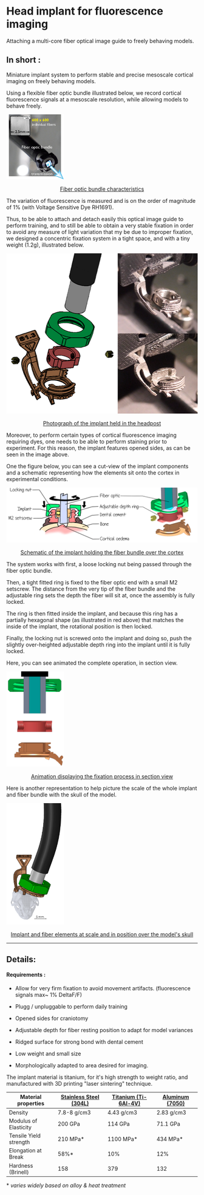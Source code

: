 # Head implant for fluorescence imaging

Attaching a multi-core fiber optical image guide to freely behaving models.

## In short :

Miniature implant system to perform stable and precise mesoscale cortical imaging on freely behaving models.

Using a flexible fiber optic bundle illustrated below, we record cortical fluorescence signals at a mesoscale resolution, while allowing models to behave freely.

<img src="Fibroscopy_schematic.png" alt="Fibroscopy_schematic" style="max-width:30%;" />

<p style="text-align : center; text-decoration: underline;">Fiber optic bundle characteristics</p>

The variation of fluorescence is measured and is on the order of magnitude of 1% (with Voltage Sensitive Dye RH1691).

Thus, to be able to attach and detach easily this optical image guide to perform training, and to still be able to obtain a very stable fixation in order to avoid any measure of light variation that my be due to improper fixation, we designed a concentric fixation system in a tight space, and with a tiny weight (1.2g), illustrated below.

![Photo - Schema](./Schema_photo1.png)



<p style="text-align : center; text-decoration: underline;">Photograph of the implant held in the headpost</p>

Moreover, to perform certain types of cortical fluorescence imaging requiring dyes, one needs to be able to perform staining prior to experiment. For this reason, the implant features opened sides, as can be seen in the image above.

One the figure below, you can see a cut-view of the implant components and a schematic representing how the elements sit onto the cortex in experimental conditions.



<img src="schemaDessinCrane.png" alt="DessinschemaCrane" style="max-width:100%" />

<p style="text-align : center; text-decoration: underline;">Schematic of the implant holding the fiber bundle over the cortex</p>

The system works with first, a loose locking nut being passed through the fiber optic bundle. 

Then, a tight fitted ring is fixed to the fiber optic end with a small M2 setscrew. The distance from the very tip of the fiber bundle and the adjustable ring sets the depth the fiber will sit at, once the assembly is fully locked.

The ring is then fitted inside the implant, and because this ring has a partially hexagonal shape (as illustrated in red above) that matches the inside of the implant, the rotational position is then locked.

Finally, the locking nut is screwed onto the implant and doing so, push the slightly over-heighted adjustable depth ring into the implant until it is fully locked.

Here, you can see animated the complete operation, in section view.

<img src="ImplantSchema.gif" alt="Impplant fixation animation" style="max-width:30%;" />

<p style="text-align : center; text-decoration: underline;">Animation displaying the fixation process in section view</p>



Here is another representation to help picture the scale of the whole implant and fiber bundle with the skull of the model.

<img src="schema_4.png" alt="schema_4" style="max-width:30%;" />

<p style="text-align : center; text-decoration: underline;">Implant and fiber elements at scale and in position over the model's skull</p>



_____________

## Details:

#### Requirements :

- Allow for very firm fixation to avoid movement artifacts. (fluorescence signals max~ 1% DeltaF/F)
- Plugg / unpluggable to perform daily training

- Opened sides for craniotomy
- Adjustable depth for fiber resting position to adapt for model variances
- Ridged surface for strong bond with dental cement
- Low weight and small size
- Morphologically adapted to area desired for imaging.



The implant material is titanium, for it's high strength to weight ratio, and manufactured with 3D printing "laser sintering" technique.

| **Material properties** | **[Stainless Steel (304L)](http://asm.matweb.com/search/SpecificMaterial.asp?bassnum=MQ304L)** | [**Titanium (Ti-6Al-4V)**](http://asm.matweb.com/search/SpecificMaterial.asp?bassnum=MTP642) | **[Aluminum (7050)](http://asm.matweb.com/search/SpecificMaterial.asp?bassnum=MA7050T735)** |
| ----------------------- | ------------------------------------------------------------ | ------------------------------------------------------------ | ------------------------------------------------------------ |
| Density                 | 7.8-8 g/cm3                                                  | 4.43 g/cm3                                                   | 2.83 g/cm3                                                   |
| Modulus of Elasticity   | 200 GPa                                                      | 114 GPa                                                      | 71.1 GPa                                                     |
| Tensile Yield strength  | 210 MPa*                                                     | 1100 MPa*                                                    | 434 MPa*                                                     |
| Elongation at Break     | 58%*                                                         | 10%                                                          | 12%                                                          |
| Hardness (Brinell)      | 158                                                          | 379                                                          | 132                                                          |

\*  *varies widely based on alloy & heat treatment*



<!--VSD awake staining : using high resolution SLA 3D printing with flexible resin to create liquid tight chamber.-->





<!--Protection across days : head cap made in plastic with markings to identify models.-->



